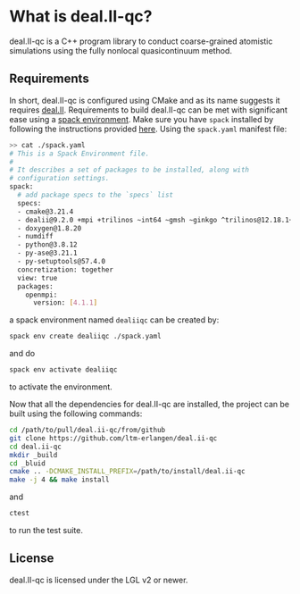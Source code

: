 What is deal.II-qc?
===================

deal.II-qc is a C++ program library to conduct coarse-grained atomistic simulations
using the fully nonlocal quasicontinuum method.

Requirements
------------

In short, deal.II-qc is configured using CMake and as its name suggests
it requires [deal.II](https://github.com/dealii/dealii).
Requirements to build deal.II-qc can be met with significant ease using a [spack environment](https://spack.readthedocs.io/en/latest/environments.html).
Make sure you have `spack` installed by following the instructions provided [here](https://spack.readthedocs.io/en/latest/getting_started.html#installation).
Using the `spack.yaml` manifest file:
```bash
>> cat ./spack.yaml
# This is a Spack Environment file.
#
# It describes a set of packages to be installed, along with
# configuration settings.
spack:
  # add package specs to the `specs` list
  specs:
  - cmake@3.21.4
  - dealii@9.2.0 +mpi +trilinos ~int64 ~gmsh ~ginkgo ^trilinos@12.18.1+rol
  - doxygen@1.8.20
  - numdiff
  - python@3.8.12
  - py-ase@3.21.1
  - py-setuptools@57.4.0
  concretization: together
  view: true
  packages:
    openmpi:
      version: [4.1.1]
```
a spack environment named `dealiiqc` can be created by:
```bash
spack env create dealiiqc ./spack.yaml
```
and do
```bash
spack env activate dealiiqc
```
to activate the environment.

Now that all the dependencies for deal.II-qc are installed, the project can be
built using the following commands:
```bash
cd /path/to/pull/deal.ii-qc/from/github
git clone https://github.com/ltm-erlangen/deal.ii-qc
cd deal.ii-qc
mkdir _build
cd _bluid
cmake .. -DCMAKE_INSTALL_PREFIX=/path/to/install/deal.ii-qc
make -j 4 && make install
```
and
```bash
ctest
```
to run the test suite.

License
-------

deal.II-qc is licensed under the LGL v2 or newer.
